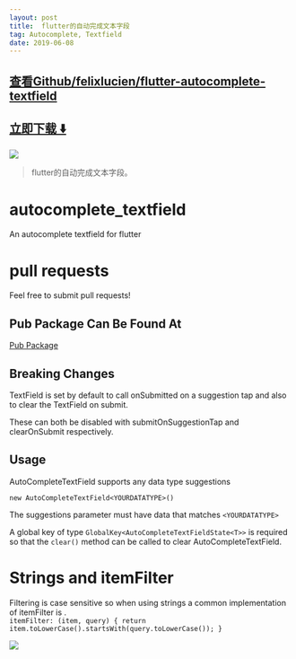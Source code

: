 ```yaml
---
layout: post
title:  flutter的自动完成文本字段
tag: Autocomplete, Textfield
date: 2019-06-08
---
```


 

## [查看Github/felixlucien/flutter-autocomplete-textfield](http://github.com/felixlucien/flutter-autocomplete-textfield)
## [立即下载 ️⬇️ ](https://codeload.github.com/felixlucien/flutter-autocomplete-textfield/zip/master) 


 
![](https://flutterawesome.com/content/images/2018/11/flutter-autocomplete-textfield.jpg)
 
>
> flutter的自动完成文本字段。
>

 
# autocomplete_textfield

An autocomplete textfield for flutter

# pull requests
Feel free to submit pull requests!
 
 ## Pub Package Can Be Found At
 
 [Pub Package](https://pub.dartlang.org/packages/autocomplete_textfield#-example-tab-)

 ## Breaking Changes

 TextField is set by default to call onSubmitted on a suggestion tap and also to clear the TextField on submit.

 These can both be disabled with submitOnSuggestionTap and clearOnSubmit respectively.
 
 ## Usage
 
 AutoCompleteTextField supports any data type suggestions
 
 `new AutoCompleteTextField<YOURDATATYPE>()`
 
The suggestions parameter must have data that matches `<YOURDATATYPE>`
 
 A global key of type `GlobalKey<AutoCompleteTextFieldState<T>>` is required so that the `clear()` method can be called to clear AutoCompleteTextField.

# Strings and itemFilter

Filtering is case sensitive so when using strings a common implementation of itemFilter is .   
`
itemFilter: (item, query) {
  return item.toLowerCase().startsWith(query.toLowerCase());
}
`

![](https://raw.githubusercontent.com/felixlucien/flutter-autocomplete-textfield/master/textfield-demo.gif)


